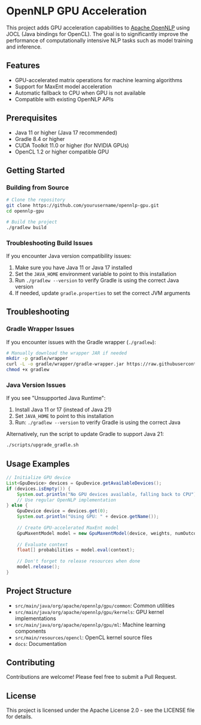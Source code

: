 # OpenNLP GPU Acceleration

This project adds GPU acceleration capabilities to [Apache OpenNLP](https://github.com/apache/opennlp) using JOCL (Java bindings for OpenCL). The goal is to significantly improve the performance of computationally intensive NLP tasks such as model training and inference.

## Features

- GPU-accelerated matrix operations for machine learning algorithms
- Support for MaxEnt model acceleration
- Automatic fallback to CPU when GPU is not available
- Compatible with existing OpenNLP APIs

## Prerequisites

- Java 11 or higher (Java 17 recommended)
- Gradle 8.4 or higher 
- CUDA Toolkit 11.0 or higher (for NVIDIA GPUs)
- OpenCL 1.2 or higher compatible GPU

## Getting Started

### Building from Source

```bash
# Clone the repository
git clone https://github.com/yourusername/opennlp-gpu.git
cd opennlp-gpu

# Build the project
./gradlew build
```

### Troubleshooting Build Issues

If you encounter Java version compatibility issues:

1. Make sure you have Java 11 or Java 17 installed
2. Set the `JAVA_HOME` environment variable to point to this installation
3. Run `./gradlew --version` to verify Gradle is using the correct Java version
4. If needed, update `gradle.properties` to set the correct JVM arguments

## Troubleshooting

### Gradle Wrapper Issues

If you encounter issues with the Gradle wrapper (`./gradlew`):

```bash
# Manually download the wrapper JAR if needed
mkdir -p gradle/wrapper
curl -L -o gradle/wrapper/gradle-wrapper.jar https://raw.githubusercontent.com/gradle/gradle/v8.6.0/gradle/wrapper/gradle-wrapper.jar
chmod +x gradlew
```

### Java Version Issues

If you see "Unsupported Java Runtime":

1. Install Java 11 or 17 (instead of Java 21)
2. Set `JAVA_HOME` to point to this installation 
3. Run: `./gradlew --version` to verify Gradle is using the correct Java

Alternatively, run the script to update Gradle to support Java 21:

```bash
./scripts/upgrade_gradle.sh
```

## Usage Examples

```java
// Initialize GPU device
List<GpuDevice> devices = GpuDevice.getAvailableDevices();
if (devices.isEmpty()) {
    System.out.println("No GPU devices available, falling back to CPU");
    // Use regular OpenNLP implementation
} else {
    GpuDevice device = devices.get(0);
    System.out.println("Using GPU: " + device.getName());
    
    // Create GPU-accelerated MaxEnt model
    GpuMaxentModel model = new GpuMaxentModel(device, weights, numOutcomes, numFeatures);
    
    // Evaluate context
    float[] probabilities = model.eval(context);
    
    // Don't forget to release resources when done
    model.release();
}
```

## Project Structure

- `src/main/java/org/apache/opennlp/gpu/common`: Common utilities
- `src/main/java/org/apache/opennlp/gpu/kernels`: GPU kernel implementations
- `src/main/java/org/apache/opennlp/gpu/ml`: Machine learning components
- `src/main/resources/opencl`: OpenCL kernel source files
- `docs`: Documentation

## Contributing

Contributions are welcome! Please feel free to submit a Pull Request.

## License

This project is licensed under the Apache License 2.0 - see the LICENSE file for details.
